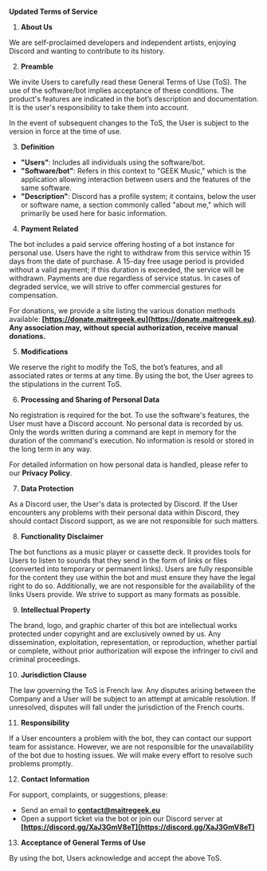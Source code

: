 **Updated Terms of Service**

1. **About Us**

We are self-proclaimed developers and independent artists, enjoying Discord and wanting to contribute to its history.

2. **Preamble**

We invite Users to carefully read these General Terms of Use (ToS). The use of the software/bot implies acceptance of these conditions. The product's features are indicated in the bot’s description and documentation. It is the user's responsibility to take them into account.

In the event of subsequent changes to the ToS, the User is subject to the version in force at the time of use.

3. **Definition**

- **"Users"**: Includes all individuals using the software/bot.
- **"Software/bot"**: Refers in this context to "GEEK Music," which is the application allowing interaction between users and the features of the same software.
- **"Description"**: Discord has a profile system; it contains, below the user or software name, a section commonly called "about me," which will primarily be used here for basic information.

4. **Payment Related**

The bot includes a paid service offering hosting of a bot instance for personal use. Users have the right to withdraw from this service within 15 days from the date of purchase. A 15-day free usage period is provided without a valid payment; if this duration is exceeded, the service will be withdrawn. Payments are due regardless of service status. In cases of degraded service, we will strive to offer commercial gestures for compensation.

For donations, we provide a site listing the various donation methods available: **[https://donate.maitregeek.eu](https://donate.maitregeek.eu)**. **Any association may, without special authorization, receive manual donations.**

5. **Modifications**

We reserve the right to modify the ToS, the bot’s features, and all associated rates or terms at any time. By using the bot, the User agrees to the stipulations in the current ToS.

6. **Processing and Sharing of Personal Data**

No registration is required for the bot. To use the software's features, the User must have a Discord account. No personal data is recorded by us. Only the words written during a command are kept in memory for the duration of the command's execution. No information is resold or stored in the long term in any way.

For detailed information on how personal data is handled, please refer to our **Privacy Policy**.

7. **Data Protection**

As a Discord user, the User's data is protected by Discord. If the User encounters any problems with their personal data within Discord, they should contact Discord support, as we are not responsible for such matters.

8. **Functionality Disclaimer**

The bot functions as a music player or cassette deck. It provides tools for Users to listen to sounds that they send in the form of links or files (converted into temporary or permanent links). Users are fully responsible for the content they use within the bot and must ensure they have the legal right to do so. Additionally, we are not responsible for the availability of the links Users provide. We strive to support as many formats as possible.

9. **Intellectual Property**

The brand, logo, and graphic charter of this bot are intellectual works protected under copyright and are exclusively owned by us. Any dissemination, exploitation, representation, or reproduction, whether partial or complete, without prior authorization will expose the infringer to civil and criminal proceedings.

10. **Jurisdiction Clause**

The law governing the ToS is French law. Any disputes arising between the Company and a User will be subject to an attempt at amicable resolution. If unresolved, disputes will fall under the jurisdiction of the French courts.

11. **Responsibility**

If a User encounters a problem with the bot, they can contact our support team for assistance. However, we are not responsible for the unavailability of the bot due to hosting issues. We will make every effort to resolve such problems promptly.

12. **Contact Information**

For support, complaints, or suggestions, please:

- Send an email to **[contact@maitregeek.eu](mailto\:contact@maitregeek.eu)**
- Open a support ticket via the bot or join our Discord server at **[https://discord.gg/XaJ3GmV8eT](https://discord.gg/XaJ3GmV8eT)**

13. **Acceptance of General Terms of Use**

By using the bot, Users acknowledge and accept the above ToS.
